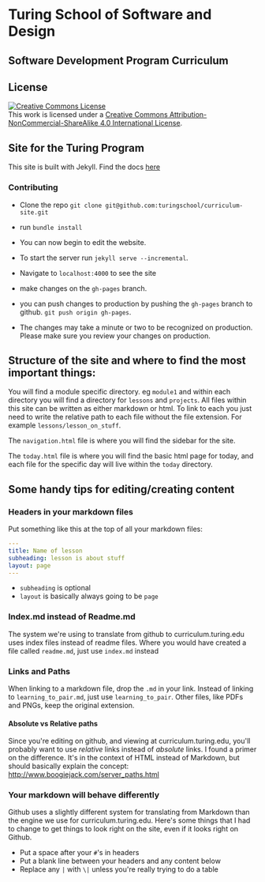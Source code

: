 # Turing School of Software and Design
## Software Development Program Curriculum

## License

<a rel="license" href="http://creativecommons.org/licenses/by-nc-sa/4.0/"><img alt="Creative Commons License" style="border-width:0" src="https://i.creativecommons.org/l/by-nc-sa/4.0/88x31.png" /></a><br />This work is licensed under a <a rel="license" href="http://creativecommons.org/licenses/by-nc-sa/4.0/">Creative Commons Attribution-NonCommercial-ShareAlike 4.0 International License</a>.

## Site for the Turing Program

This site is built with Jekyll. Find the docs [here](https://jekyllrb.com/docs/usage/)

### Contributing

* Clone the repo `git clone git@github.com:turingschool/curriculum-site.git`
* run `bundle install`
* You can now begin to edit the website.
* To start the server run `jekyll serve --incremental`.
* Navigate to `localhost:4000` to see the site

* make changes on the `gh-pages` branch.
* you can push changes to production by pushing the `gh-pages` branch to github. `git push origin gh-pages`.
* The changes may take a minute or two to be recognized on production. Please make sure you review your changes on production.

## Structure of the site and where to find the most important things:

You will find a module specific directory. eg `module1` and within each directory you will find a directory for `lessons` and `projects`. All files within this site can be written as either markdown or html. To link to each you just need to write the relative path to each file without the file extension. For example `lessons/lesson_on_stuff`.

The `navigation.html` file is where you will find the sidebar for the site.

The `today.html` file is where you will find the basic html page for today, and each file for the specific day will live within the `today` directory.

## Some handy tips for editing/creating content

### Headers in your markdown files

Put something like this at the top of all your markdown files:

```yaml
---
title: Name of lesson
subheading: lesson is about stuff
layout: page
---
```

- `subheading` is optional
- `layout` is basically always going to be `page`

### Index.md instead of Readme.md

The system we're using to translate from github to curriculum.turing.edu uses index files instead of readme files. Where you would have created a file called `readme.md`, just use `index.md` instead

### Links and Paths

When linking to a markdown file, drop the `.md` in your link. Instead of linking to `learning_to_pair.md`, just use `learning_to_pair`. Other files, like PDFs and PNGs, keep the original extension.

#### Absolute vs Relative paths

Since you're editing on github, and viewing at curriculum.turing.edu, you'll probably want to use *relative* links instead of *absolute* links. I found a primer on the difference. It's in the context of HTML instead of Markdown, but should basically explain the concept: http://www.boogiejack.com/server_paths.html

### Your markdown will behave differently

Github uses a slightly different system for translating from Markdown than the engine we use for curriculum.turing.edu. Here's some things that I had to change to get things to look right on the site, even if it looks right on Github.

- Put a space after your `#`'s in headers
- Put a blank line between your headers and any content below
- Replace any `|` with `\|` unless you're really trying to do a table
